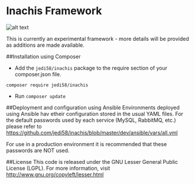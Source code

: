 Inachis Framework
=======

![alt text](https://travis-ci.org/jedi58/inachis.svg?branch=master "Build status")

This is currently an experimental framework - more details will be provided as additions are made available.

##Installation using Composer
- Add the `jedi58/inachis` package to the require section of your composer.json file.
```{r, engine='bash', composer_install}
composer require jedi58/inachis
```
- Run `composer update`

##Deployment and configuration using Ansible
Environments deployed using Ansible hav etheir configuration stored in the usual YAML files. For the default passwords used by each service (MySQL, RabbitMQ, etc.) please refer to https://github.com/jedi58/inachis/blob/master/dev/ansible/vars/all.yml

For use in a production environment it is recommended that these passwords are NOT used.


##License
This code is released under the GNU Lesser General Public License (LGPL). For more information, visit http://www.gnu.org/copyleft/lesser.html
